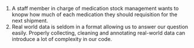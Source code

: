 1. A staff member in charge of medication stock management wants to knopw how much of each medication they should requisition for the next shipment.
2. Real world data is seldom in a format allowing us to answer our question easily. Properly collecting, cleaning and annotating real-world data can introduce a lot of complexity in our code.